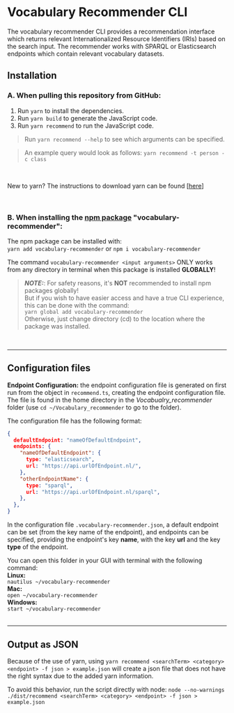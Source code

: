 # Vocabulary Recommender CLI
The vocabulary recommender CLI provides a recommendation interface which returns relevant Internationalized Resource Identifiers (IRIs) based on the search input. The recommender works with SPARQL or Elasticsearch endpoints which contain relevant vocabulary datasets.

## Installation
### A. When pulling this repository from GitHub:
1. Run `yarn` to install the dependencies.
2. Run `yarn build` to generate the JavaScript code.
3. Run `yarn recommend` to run the JavaScript code. 
> Run `yarn recommend --help` to see which arguments can be specified.

> An example query would look as follows: `yarn recommend -t person -c class`
> 
&nbsp;

New to yarn? The instructions to download yarn can be found [[here](https://classic.yarnpkg.com/lang/en/docs/install/)]

&nbsp;

### B. When installing the [npm package](https://www.npmjs.com/package/vocabulary-recommender) "vocabulary-recommender":
The npm package can be installed with:  
`yarn add vocabulary-recommender` or `npm i vocabulary-recommender`  

The command `vocabulary-recommender <input arguments>` ONLY works from any directory in terminal when this package is installed **GLOBALLY**!

> **_NOTE:_**: For safety reasons, it's **NOT** recommended to install npm packages globally!  
> But if you wish to have easier access and have a true CLI experience, this can be done with the command:  
`yarn global add vocabulary-recommender`  
> Otherwise, just change directory (cd) to the location where the package was installed. 

&nbsp;

-----------------------
## Configuration files

**Endpoint Configuration:** the endpoint configuration file is generated on first run from the object in `recommend.ts`,  creating the endpoint configuration file. The file is found in the home directory in the *Vocabualry_recommender* folder (use `cd ~/Vocabulary_recommender` to go to the folder). 

The configuration file has the following format:
```JSON
{
  defaultEndpoint: "nameOfDefaultEndpoint",
  endpoints: {
    "nameOfDefaultEndpoint": {
      type: "elasticsearch",
      url: "https://api.urlOfEndpoint.nl/",
    },
    "otherEndpointName": {
      type: "sparql",
      url: "https://api.urlOfEndpoint.nl/sparql",
    },
  },
} 
```


In the configuration file `.vocabulary-recommender.json`, a default endpoint can be set (from the key name of the endpoint), and endpoints can be specified, providing the endpoint's key **name**, with the key **url** and the key **type** of the endpoint.


You can open this folder in your GUI with terminal with the following command:  
**Linux:**  
`nautilus ~/vocabulary-recommender`  
**Mac:**  
`open ~/vocabulary-recommender`  
**Windows:**  
`start ~/vocabulary-recommender`  
&nbsp;

-------------------
## Output as JSON
Because of the use of yarn, using `yarn recommend <searchTerm> <category> <endpoint> -f json > example.json` will create a json file that does not have the right syntax due to the added yarn information. 

To avoid this behavior, run the script directly with node: `node --no-warnings ./dist/recommend <searchTerm> <category> <endpoint> -f json > example.json`
